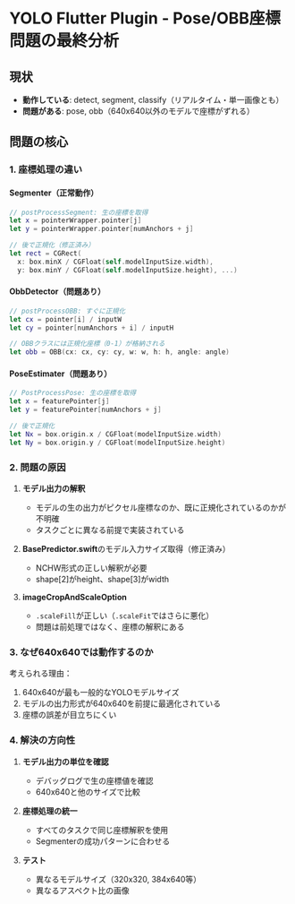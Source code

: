 # YOLO Flutter Plugin - Pose/OBB座標問題の最終分析

## 現状

- **動作している**: detect, segment, classify（リアルタイム・単一画像とも）
- **問題がある**: pose, obb（640x640以外のモデルで座標がずれる）

## 問題の核心

### 1. 座標処理の違い

#### Segmenter（正常動作）

```swift
// postProcessSegment: 生の座標を取得
let x = pointerWrapper.pointer[j]
let y = pointerWrapper.pointer[numAnchors + j]

// 後で正規化（修正済み）
let rect = CGRect(
  x: box.minX / CGFloat(self.modelInputSize.width),
  y: box.minY / CGFloat(self.modelInputSize.height), ...)
```

#### ObbDetector（問題あり）

```swift
// postProcessOBB: すぐに正規化
let cx = pointer[i] / inputW
let cy = pointer[numAnchors + i] / inputH

// OBBクラスには正規化座標（0-1）が格納される
let obb = OBB(cx: cx, cy: cy, w: w, h: h, angle: angle)
```

#### PoseEstimater（問題あり）

```swift
// PostProcessPose: 生の座標を取得
let x = featurePointer[j]
let y = featurePointer[numAnchors + j]

// 後で正規化
let Nx = box.origin.x / CGFloat(modelInputSize.width)
let Ny = box.origin.y / CGFloat(modelInputSize.height)
```

### 2. 問題の原因

1. **モデル出力の解釈**
   - モデルの生の出力がピクセル座標なのか、既に正規化されているのかが不明確
   - タスクごとに異なる前提で実装されている

2. **BasePredictor.swift**のモデル入力サイズ取得（修正済み）
   - NCHW形式の正しい解釈が必要
   - shape[2]がheight、shape[3]がwidth

3. **imageCropAndScaleOption**
   - `.scaleFill`が正しい（`.scaleFit`ではさらに悪化）
   - 問題は前処理ではなく、座標の解釈にある

### 3. なぜ640x640では動作するのか

考えられる理由：

1. 640x640が最も一般的なYOLOモデルサイズ
2. モデルの出力形式が640x640を前提に最適化されている
3. 座標の誤差が目立ちにくい

### 4. 解決の方向性

1. **モデル出力の単位を確認**
   - デバッグログで生の座標値を確認
   - 640x640と他のサイズで比較

2. **座標処理の統一**
   - すべてのタスクで同じ座標解釈を使用
   - Segmenterの成功パターンに合わせる

3. **テスト**
   - 異なるモデルサイズ（320x320, 384x640等）
   - 異なるアスペクト比の画像
